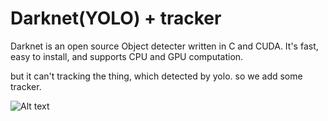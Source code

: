 # Darknet(YOLO) + tracker #
Darknet is an open source Object detecter written in C and CUDA. It's fast, easy to install, and supports CPU and GPU computation.

but it can't tracking the thing, which detected by yolo.
so we add some tracker.

![Alt text](https://github.com/thsvkd/yoloTracker/blob/master/predictions.jpg)
